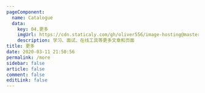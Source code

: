 ```yaml
---
pageComponent: 
  name: Catalogue
  data: 
    key: 04.更多
    imgUrl: https://cdn.staticaly.com/gh/oliver556/image-hosting@master/table-of-contents/specification.61te6v7nuzs0.webp
    description: 学习、面试、在线工具等更多文章和页面
title: 更多
date: 2020-03-11 21:50:56
permalink: /more
sidebar: false
article: false
comment: false
editLink: false
---
```

